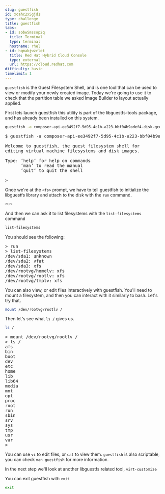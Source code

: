 ```yaml
---
slug: guestfish
id: xoahc2x5gjd1
type: challenge
title: guestfish
tabs:
- id: sobw5mssop2q
  title: Terminal
  type: terminal
  hostname: rhel
- id: hqmabjwzrlet
  title: Red Hat Hybrid Cloud Console
  type: external
  url: https://cloud.redhat.com
difficulty: basic
timelimit: 1
---
```

`guestfish` is the Guest Filesystem Shell, and is one tool that can be used to view or modify your newly created image. Today we're going to use it to check that the partition table we asked Image Builder to layout actually applied.

First lets launch guestfish this utility is part of the libguestfs-tools package, and has already been installed on this system.

```bash
guestfish -a composer-api-ee3492f7-5d95-4c1b-a223-bbf04b9adef4-disk.qcow2
```

<pre>
$ guestfish -a composer-api-ee3492f7-5d95-4c1b-a223-bbf04b9adef4-disk.qcow2

Welcome to guestfish, the guest filesystem shell for
editing virtual machine filesystems and disk images.

Type: ‘help’ for help on commands
      ‘man’ to read the manual
      ‘quit’ to quit the shell

><fs>
</pre>

Once we're at the `<fs>` prompt, we have to tell guestfish to initialize the libguestfs library and attach to the disk with the `run` command.

```bash
run
```

And then we can ask it to list filesystems with the `list-filesystems` command

```bash
list-filesystems
```

You should see the following:
<pre>
><fs> run
><fs> list-filesystems
/dev/sda1: unknown
/dev/sda2: vfat
/dev/sda3: xfs
/dev/rootvg/homelv: xfs
/dev/rootvg/rootlv: xfs
/dev/rootvg/tmplv: xfs
</pre>

You can also view, or edit files interactively with guestfish. You'll need to mount a filesystem, and then you can interact with it similarly to bash. Let's try that.

```bash
mount /dev/rootvg/rootlv /
```
Then let's see what `ls /` gives us.

```bash
ls /
```

<pre>
><fs> mount /dev/rootvg/rootlv /
><fs> ls /
afs
bin
boot
dev
etc
home
lib
lib64
media
mnt
opt
proc
root
run
sbin
srv
sys
tmp
usr
var
><fs>
</pre>

You can use `vi` to edit files, or `cat` to view them. `guestfish` is also scriptable, you can check `man guestfish` for more information.

In the next step we'll look at another libguestfs related tool, `virt-customize`

You can exit guestfish with `exit`

```bash
exit
```


